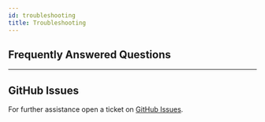 ```yaml
---
id: troubleshooting
title: Troubleshooting
---
```



## Frequently Answered Questions


---


## GitHub Issues

For further assistance open a ticket on [GitHub Issues](https://github.com/maia-score/documentation/issues).
